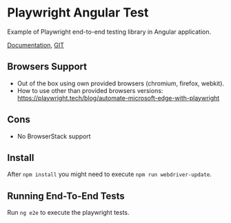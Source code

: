 # Playwright Angular Test

Example of Playwright end-to-end testing library in Angular application.

[Documentation](https://playwright.dev),
[GIT](https://github.com/microsoft/playwright)

## Browsers Support

- Out of the box using own provided browsers (chromium, firefox, webkit).
- How to use other than provided browsers versions: https://playwright.tech/blog/automate-microsoft-edge-with-playwright

## Cons

- No BrowserStack support

## Install

After `npm install` you might need to execute `npm run webdriver-update`.

## Running End-To-End Tests

Run `ng e2e` to execute the playwright tests.
